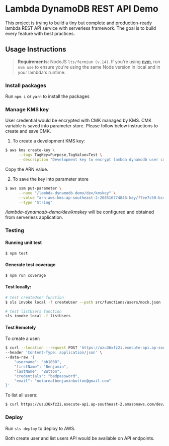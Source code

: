 # Lambda DynamoDB REST API Demo

This project is trying to build a tiny but complete and production-ready lambda REST API service with serverless framework. The goal is to build every feature with best practices.

## Usage Instructions

> **Requirements**: NodeJS `lts/fermium (v.14)`. If you're using [nvm](https://github.com/nvm-sh/nvm), run `nvm use` to ensure you're using the same Node version in local and in your lambda's runtime.

### Install packages

Run `npm i` or `yarn` to install the packages

### Manage KMS key

User credential would be encrypted with CMK managed by KMS. CMK variable is saved into parameter store. Please follow below instructions to create and save CMK.

1. To create a development KMS key:

```bash
$ aws kms create-key \
      --tags TagKey=Purpose,TagValue=Test \
      --description "Development key to encrypt lambda dynamodb user credentials"
```

Copy the ARN value.

2. To save the key into parameter store

```bash
$ aws ssm put-parameter \
      --name "/lambda-dynamodb-demo/dev/kmskey" \
      --value "arn:aws:kms:ap-southeast-2:208516774846:key/f7ee7c50-bc49-4c04-a0b9-fe9a217d84a1" \
      --type "String"
```

*/lambda-dynamodb-demo/dev/kmskey* will be configured and obtained from serverless application.

### Testing

#### Running unit test

```bash
$ npm test
```

#### Generate test coverage

```bash
$ npm run coverage
```

#### Test locally:

```bash
# test createUser function
$ sls invoke local -f createUser --path src/functions/users/mock.json

# test listUsers function
sls invoke local -f listUsers
```

#### Test Remotely

To create a user:

```bash
$ curl --location --request POST 'https://uzu36xfz2i.execute-api.ap-southeast-2.amazonaws.com/dev/users' \
--header 'Content-Type: application/json' \
--data-raw '{
    "username": "bb1038",
    "firstName": "Benjamin",
    "lastName": "Button",
    "credentials": "badpassword",
    "email": "notarealbenjaminbutton@gmail.com"
}'

```

To list all users:

```bash
$ curl https://uzu36xfz2i.execute-api.ap-southeast-2.amazonaws.com/dev/users
```

### Deploy

Run `sls deploy` to deploy to AWS.

Both create user and list users API would be available on API endpoints.